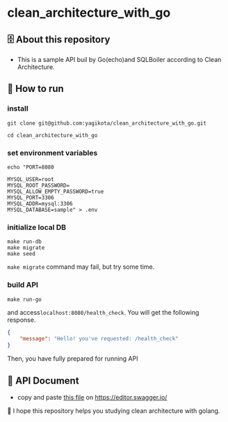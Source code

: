 # clean_architecture_with_go
## 🗄 About this repository
* This is a sample API buil by Go(echo)and SQLBoiler according to Clean Architecture.

## 👟 How to run
### install
```shell
git clone git@github.com:yagikota/clean_architecture_with_go.git

cd clean_architecture_with_go
```
### set environment variables
```shell
echo "PORT=8080

MYSQL_USER=root
MYSQL_ROOT_PASSWORD=
MYSQL_ALLOW_EMPTY_PASSWORD=true
MYSQL_PORT=3306
MYSQL_ADDR=mysql:3306
MYSQL_DATABASE=sample" > .env
```

### initialize local DB
```shell
make run-db
make migrate 
make seed
```
`make migrate` command may fail, but try some time.

### build API
```shell
make run-go
```
and access`localhost:8080/health_check`.
You will get the following response.
```json
{
    "message": "Hello! you've requested: /health_check"
}
```
Then, you have fully prepared for running API

## 📄 API Document
* copy and paste [this file](https://github.com/yagikota/clean_architecture_with_go/blob/main/api_doc.yml) on https://editor.swagger.io/


🐶 I hope this repository helps you studying clean architecture with golang.
